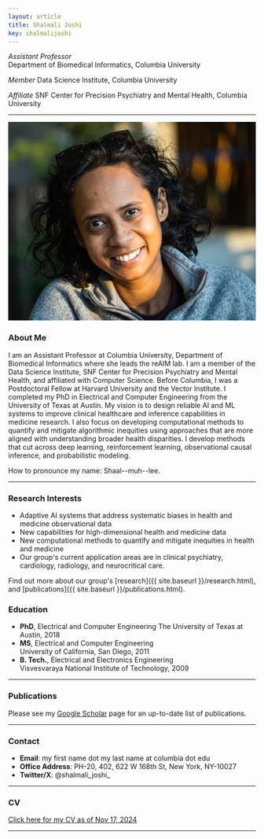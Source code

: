 ```yaml
---
layout: article
title: Shalmali Joshi
key: shalmalijoshi
---
```


_Assistant Professor_  
Department of Biomedical Informatics, Columbia University

_Member_
Data Science Institute, Columbia University

_Affiliate_
SNF Center for Precision Psychiatry and Mental Health, Columbia University

---

![Profile Picture](/assets/images/shalmali_headshot.jpg) <!-- Replace with the actual image path or URL -->

### About Me

I am an Assistant Professor at Columbia University, Department of Biomedical Informatics where she leads the reAIM lab. I am a member of the Data Science Institute, SNF Center for Precision Psychiatry and Mental Health, and affiliated with Computer Science. Before Columbia, I was a Postdoctoral Fellow at Harvard University and the Vector Institute. I completed my PhD in Electrical and Computer Engineering from the University of Texas at Austin. My vision is to design reliable AI and ML systems  to improve clinical healthcare and inference capabilities in medicine research. I also focus on developing computational methods to quantify and mitigate algorithmic inequities using approaches that are more aligned with understanding broader health disparities. I develop methods that cut across deep learning, reinforcement learning, observational causal inference, and probabilistic modeling.  

How to pronounce my name: Shaal--muh--lee.

---

### Research Interests
- Adaptive AI systems that address systematic biases in health and medicine observational data
- New capabilities for high-dimensional health and medicine data
- New computational methods to quantify and mitigate inequities in health and medicine
- Our group's current application areas are in clinical psychiatry, cardiology, radiology, and neurocritical care.

Find out more about our group's [research]({{ site.baseurl }}/research.html), and [publications]({{ site.baseurl }}/publications.html).

### Education
- **PhD**, Electrical and Computer Engineering 
  The University of Texas at Austin, 2018
- **MS**, Electrical and Computer Engineering  
  University of California, San Diego,  2011
- **B. Tech.**, Electrical and Electronics Engineering  
  Visvesvaraya National Institute of Technology,  2009

---

### Publications

Please see my <a href="https://scholar.google.com/citations?hl=en&user=x5wW5WIAAAAJ&view_op=list_works&sortby=pubdate" target="_blank">Google Scholar</a> page for an up-to-date list of publications.<br>

---

### Contact
- **Email**: my first name dot my last name at columbia dot edu  
- **Office Address**: PH-20, 402, 622 W 168th St, New York, NY-10027   
- **Twitter/X**: @shalmali_joshi_

---

### CV
[Click here for my CV as of Nov 17, 2024](assets/SJ_cv.pdf)  <!-- Replace with the actual file path or URL -->

---